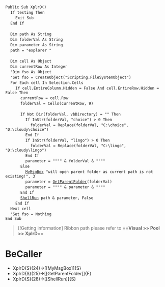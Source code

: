 &nbsp;  &nbsp;  &nbsp;  &nbsp;  
`Public Sub XplrD()`  
&nbsp;&nbsp;&nbsp;&nbsp;`If testing Then`  
&nbsp;&nbsp;&nbsp;&nbsp;&nbsp;&nbsp;&nbsp;&nbsp;`Exit Sub`  
&nbsp;&nbsp;&nbsp;&nbsp;`End If`  
&nbsp;  &nbsp;  &nbsp;  &nbsp;  
&nbsp;&nbsp;&nbsp;&nbsp;`Dim path As String`  
&nbsp;&nbsp;&nbsp;&nbsp;`Dim folderVal As String`  
&nbsp;&nbsp;&nbsp;&nbsp;`Dim parameter As String`  
&nbsp;&nbsp;&nbsp;&nbsp;`path = "explorer "`  
&nbsp;  &nbsp;  &nbsp;  &nbsp;  
&nbsp;&nbsp;&nbsp;&nbsp;`Dim cell As Object`  
&nbsp;&nbsp;&nbsp;&nbsp;`Dim currentRow As Integer`  
&nbsp;&nbsp;&nbsp;&nbsp;`'Dim fso As Object`  
&nbsp;&nbsp;&nbsp;&nbsp;`'Set fso = CreateObject("Scripting.FileSystemObject")`  
&nbsp;&nbsp;&nbsp;&nbsp;`For Each cell In Selection.Cells`  
&nbsp;&nbsp;&nbsp;&nbsp;&nbsp;&nbsp;&nbsp;&nbsp;`If cell.EntireColumn.Hidden = False And cell.EntireRow.Hidden = False Then`  
&nbsp;&nbsp;&nbsp;&nbsp;&nbsp;&nbsp;&nbsp;&nbsp;&nbsp;&nbsp;&nbsp;&nbsp;`currentRow = cell.Row`  
&nbsp;&nbsp;&nbsp;&nbsp;&nbsp;&nbsp;&nbsp;&nbsp;&nbsp;&nbsp;&nbsp;&nbsp;`folderVal = Cells(currentRow, 9)`  
&nbsp;  &nbsp;  &nbsp;  &nbsp;  
&nbsp;&nbsp;&nbsp;&nbsp;&nbsp;&nbsp;&nbsp;&nbsp;&nbsp;&nbsp;&nbsp;&nbsp;`If Not Dir(folderVal, vbDirectory) = "" Then`  
&nbsp;&nbsp;&nbsp;&nbsp;&nbsp;&nbsp;&nbsp;&nbsp;&nbsp;&nbsp;&nbsp;&nbsp;&nbsp;&nbsp;&nbsp;&nbsp;`If InStr(folderVal, "choice") > 0 Then`  
&nbsp;&nbsp;&nbsp;&nbsp;&nbsp;&nbsp;&nbsp;&nbsp;&nbsp;&nbsp;&nbsp;&nbsp;&nbsp;&nbsp;&nbsp;&nbsp;&nbsp;&nbsp;&nbsp;&nbsp;`folderVal = Replace(folderVal, "C:\choice", "D:\cloudy\choice")`  
&nbsp;&nbsp;&nbsp;&nbsp;&nbsp;&nbsp;&nbsp;&nbsp;&nbsp;&nbsp;&nbsp;&nbsp;&nbsp;&nbsp;&nbsp;&nbsp;`End If`  
&nbsp;&nbsp;&nbsp;&nbsp;&nbsp;&nbsp;&nbsp;&nbsp;&nbsp;&nbsp;&nbsp;&nbsp;&nbsp;&nbsp;&nbsp;&nbsp;`If InStr(folderVal, "lingo") > 0 Then`  
&nbsp;&nbsp;&nbsp;&nbsp;&nbsp;&nbsp;&nbsp;&nbsp;&nbsp;&nbsp;&nbsp;&nbsp;&nbsp;&nbsp;&nbsp;&nbsp;&nbsp;&nbsp;&nbsp;&nbsp;`folderVal = Replace(folderVal, "C:\lingo", "D:\cloudy\lingo")`  
&nbsp;&nbsp;&nbsp;&nbsp;&nbsp;&nbsp;&nbsp;&nbsp;&nbsp;&nbsp;&nbsp;&nbsp;&nbsp;&nbsp;&nbsp;&nbsp;`End If`  
&nbsp;&nbsp;&nbsp;&nbsp;&nbsp;&nbsp;&nbsp;&nbsp;&nbsp;&nbsp;&nbsp;&nbsp;&nbsp;&nbsp;&nbsp;&nbsp;`parameter = """" & folderVal & """"`  
&nbsp;&nbsp;&nbsp;&nbsp;&nbsp;&nbsp;&nbsp;&nbsp;&nbsp;&nbsp;&nbsp;&nbsp;`Else`  
&nbsp;&nbsp;&nbsp;&nbsp;&nbsp;&nbsp;&nbsp;&nbsp;&nbsp;&nbsp;&nbsp;&nbsp;&nbsp;&nbsp;&nbsp;&nbsp;[`MyMsgBox`](MyMsgBox)` "will open parent folder as current path is not existing!", 3`  
&nbsp;&nbsp;&nbsp;&nbsp;&nbsp;&nbsp;&nbsp;&nbsp;&nbsp;&nbsp;&nbsp;&nbsp;&nbsp;&nbsp;&nbsp;&nbsp;`parameter = `[`GetParentFolder`](GetParentFolder)`(folderVal)`  
&nbsp;&nbsp;&nbsp;&nbsp;&nbsp;&nbsp;&nbsp;&nbsp;&nbsp;&nbsp;&nbsp;&nbsp;&nbsp;&nbsp;&nbsp;&nbsp;`parameter = """" & parameter & """"`  
&nbsp;&nbsp;&nbsp;&nbsp;&nbsp;&nbsp;&nbsp;&nbsp;&nbsp;&nbsp;&nbsp;&nbsp;`End If`  
&nbsp;&nbsp;&nbsp;&nbsp;&nbsp;&nbsp;&nbsp;&nbsp;&nbsp;&nbsp;&nbsp;&nbsp;[`ShellRun`](ShellRun)` path & parameter, False`  
&nbsp;&nbsp;&nbsp;&nbsp;&nbsp;&nbsp;&nbsp;&nbsp;`End If`  
&nbsp;&nbsp;&nbsp;&nbsp;`Next cell`  
&nbsp;&nbsp;&nbsp;&nbsp;`'Set fso = Nothing`  
`End Sub`  


> [!Getting information]
> Ribbon path please refer to ==**Visual >> Pool >> XplrD**==


# BeCaller
- XplrD{S}(24)->[[MyMsgBox]]{S}
- XplrD{S}(25)->[[GetParentFolder]]{F}
- XplrD{S}(28)->[[ShellRun]]{S}

